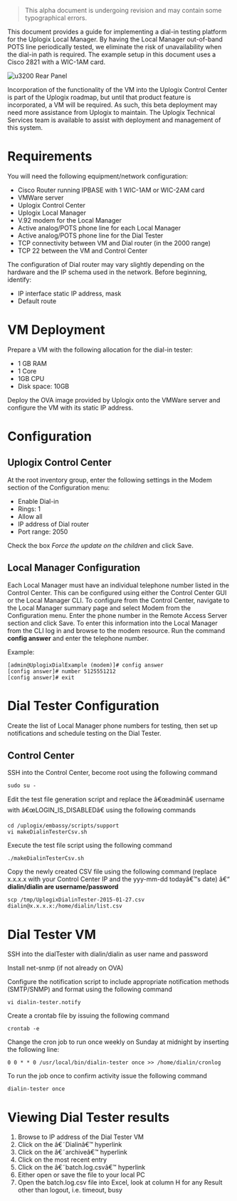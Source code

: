 <!-- 5.5 -->

> This alpha document is undergoing revision and may contain some typographical errors.

This document provides a guide for implementing a dial-in testing platform for the Uplogix Local Manager. By having the Local Manager out-of-band POTS line periodically tested, we eliminate the risk of unavailability when the dial-in path is required. The example setup in this document uses a Cisco 2821 with a WIC-1AM card.  

![u3200 Rear Panel](http://uplogix.com/support/docs/img/5.5/dialin-tester-diagram.jpg)

Incorporation of the functionality of the VM into the Uplogix Control Center is part of the Uplogix roadmap, but until that product feature is incorporated, a VM will be required. As such, this beta deployment may need more assistance from Uplogix to maintain. The Uplogix Technical Services team is available to assist with deployment and management of this system.

# Requirements

You will need the following equipment/network configuration:

* Cisco Router running IPBASE with 1 WIC-1AM or WIC-2AM card
* VMWare server 
* Uplogix Control Center
* Uplogix Local Manager
* V.92 modem for the Local Manager
* Active analog/POTS phone line for each Local Manager
* Active analog/POTS phone line for the Dial Tester
* TCP connectivity between VM and Dial router (in the 2000 range)
* TCP 22 between the VM and Control Center

The configuration of Dial router may vary slightly depending on the hardware and the IP schema used in the network. Before beginning, identify:

* IP interface static IP address, mask
* Default route

# VM Deployment

Prepare a VM with the following allocation for the dial-in tester:

* 1 GB RAM
* 1 Core
* 1GB CPU
* Disk space: 10GB

Deploy the OVA image provided by Uplogix onto the VMWare server and configure the VM with its static IP address.

# Configuration

## Uplogix Control Center

At the root inventory group, enter the following settings in the Modem section of the Configuration menu:

* Enable Dial-in
* Rings: 1
* Allow all
* IP address of Dial router
* Port range: 2050

Check the box *Force the update on the children* and click Save.

## Local Manager Configuration

Each Local Manager must have an individual telephone number listed in the Control Center. This can be configured using either the Control Center GUI or the Local Manager CLI. To configure from the Control Center, navigate to the Local Manager summary page and select Modem from the Configuration menu. Enter the phone number in the Remote Access Server section and click Save. To enter this information into the Local Manager from the CLI log in and browse to the modem resource. Run the command **config answer** and enter the telephone number. 

Example:

```
[admin@UplogixDialExample (modem)]# config answer
[config answer]# number 5125551212
[config answer]# exit
```

# Dial Tester Configuration

Create the list of Local Manager phone numbers for testing, then set up notifications and schedule testing on the Dial Tester.

## Control Center

SSH into the Control Center, become root using the following command

    sudo su -

Edit the test file generation script and replace the â€œadminâ€ username with â€œLOGIN_IS_DISABLEDâ€ using the following commands

    cd /uplogix/embassy/scripts/support
    vi makeDialinTesterCsv.sh

Execute the test file script using the following command

    ./makeDialinTesterCsv.sh

Copy the newly created CSV file using the following command (replace x.x.x.x with your Control Center IP and the yyy-mm-dd todayâ€™s date) â€“ **dialin/dialin are username/password**

    scp /tmp/UplogixDialinTester-2015-01-27.csv dialin@x.x.x.x:/home/dialin/list.csv

# Dial Tester VM

SSH into the dialTester with dialin/dialin as user name and password

Install net-snmp (if not already on OVA)

Configure the notification script to include appropriate notification methods (SMTP/SNMP) and format using the following command

    vi dialin-tester.notify

Create a crontab file by issuing the following command

    crontab -e

Change the cron job to run once weekly on Sunday at midnight by inserting the following line:

    0 0 * * 0 /usr/local/bin/dialin-tester once >> /home/dialin/cronlog

To run the job once to confirm activity issue the following command

    dialin-tester once

# Viewing Dial Tester results

1.	Browse to IP address of the Dial Tester VM
2.	Click on the â€˜Dialinâ€™ hyperlink
3.	Click on the â€˜archiveâ€™ hyperlink
4.	Click on the most recent entry 
5.	Click on the â€˜batch.log.csvâ€™ hyperlink
6.	Either open or save the file to your local PC
7.	Open the batch.log.csv file into Excel, look at column H for any Result other than logout, i.e. timeout, busy